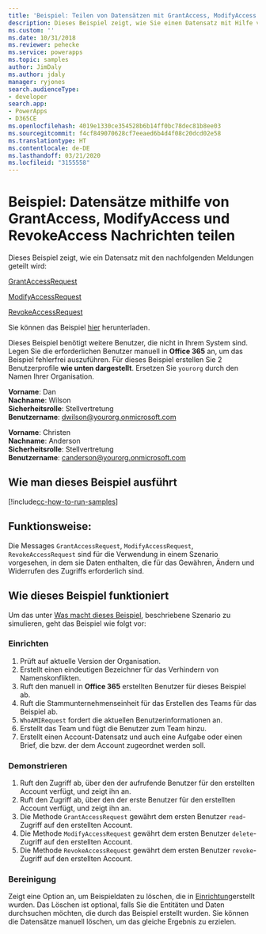 ```yaml
---
title: 'Beispiel: Teilen von Datensätzen mit GrantAccess, ModifyAccess und RevokeAccess (Common Data Service) | Microsoft Docs'
description: Dieses Beispiel zeigt, wie Sie einen Datensatz mit Hilfe von Berechtigung freigeben, ändern und widerrufen können.
ms.custom: ''
ms.date: 10/31/2018
ms.reviewer: pehecke
ms.service: powerapps
ms.topic: samples
author: JimDaly
ms.author: jdaly
manager: ryjones
search.audienceType:
- developer
search.app:
- PowerApps
- D365CE
ms.openlocfilehash: 4019e1330ce354528b6b14ff0bc78dec81b8ee03
ms.sourcegitcommit: f4cf849070628cf7eeaed6b4d4f08c20dcd02e58
ms.translationtype: HT
ms.contentlocale: de-DE
ms.lasthandoff: 03/21/2020
ms.locfileid: "3155558"
---
```

# <a name="sample-share-records-using-grantaccess-modifyaccess-and-revokeaccess-messages"></a>Beispiel: Datensätze mithilfe von GrantAccess, ModifyAccess und RevokeAccess Nachrichten teilen

<!-- https://docs.microsoft.com/dynamics365/customer-engagement/developer/sample-share-records-using-grantaccess-modifyaccess-revokeaccess-messages 

Change sample to make sure it works with Common Data Service
-->

Dieses Beispiel zeigt, wie ein Datensatz mit den nachfolgenden Meldungen geteilt wird:

[GrantAccessRequest](https://docs.microsoft.com/dotnet/api/microsoft.crm.sdk.messages.grantaccessrequest?view=dynamics-general-ce-9)

[ModifyAccessRequest](https://docs.microsoft.com/dotnet/api/microsoft.crm.sdk.messages.modifyaccessrequest?view=dynamics-general-ce-9)

[RevokeAccessRequest](https://docs.microsoft.com/dotnet/api/microsoft.crm.sdk.messages.revokeaccessrequest?view=dynamics-general-ce-9)

Sie können das Beispiel [hier](https://github.com/Microsoft/PowerApps-Samples/tree/master/cds/orgsvc/C%23/GrantModifyRevokeAccess) herunterladen.

Dieses Beispiel benötigt weitere Benutzer, die nicht in Ihrem System sind. Legen Sie die erforderlichen Benutzer manuell in **Office 365** an, um das Beispiel fehlerfrei auszuführen. Für dieses Beispiel erstellen Sie 2 Benutzerprofile **wie unten dargestellt**. Ersetzen Sie `yourorg` durch den Namen Ihrer Organisation.

**Vorname**: Dan<br/>
**Nachname**: Wilson<br/>
**Sicherheitsrolle**: Stellvertretung<br/>
**Benutzername**: dwilson@yourorg.onmicrosoft.com<br/>

**Vorname**: Christen<br/>
**Nachname**: Anderson<br/>
**Sicherheitsrolle**: Stellvertretung<br/>
**Benutzername**: canderson@yourorg.onmicrosoft.com<br/>

## <a name="how-to-run-this-sample"></a>Wie man dieses Beispiel ausführt

[!include[cc-how-to-run-samples](../../includes/cc-how-to-run-samples.md)]

## <a name="what-this-sample-does"></a>Funktionsweise:

Die Messages `GrantAccessRequest`, `ModifyAccessRequest`, `RevokeAccessRequest` sind für die Verwendung in einem Szenario vorgesehen, in dem sie Daten enthalten, die für das Gewähren, Ändern und Widerrufen des Zugriffs erforderlich sind.

## <a name="how-this-sample-works"></a>Wie dieses Beispiel funktioniert

Um das unter [Was macht dieses Beispiel](#what-this-sample-does), beschriebene Szenario zu simulieren, geht das Beispiel wie folgt vor:

### <a name="setup"></a>Einrichten

1. Prüft auf aktuelle Version der Organisation.
2. Erstellt einen eindeutigen Bezeichner für das Verhindern von Namenskonflikten.
3. Ruft den manuell in **Office 365** erstellten Benutzer für dieses Beispiel ab.
4. Ruft die Stammunternehmenseinheit für das Erstellen des Teams für das Beispiel ab.
5. `WhoAMIRequest` fordert die aktuellen Benutzerinformationen an.
6. Erstellt das Team und fügt die Benutzer zum Team hinzu. 
7. Erstellt einen Account-Datensatz und auch eine Aufgabe oder einen Brief, die bzw. der dem Account zugeordnet werden soll.

### <a name="demonstrate"></a>Demonstrieren

1. Ruft den Zugriff ab, über den der aufrufende Benutzer für den erstellten Account verfügt, und zeigt ihn an.
2. Ruft den Zugriff ab, über den der erste Benutzer für den erstellten Account verfügt, und zeigt ihn an. 
3. Die Methode `GrantAccessRequest` gewährt dem ersten Benutzer `read`-Zugriff auf den erstellten Account.
4. Die Methode `ModifyAccessRequest` gewährt dem ersten Benutzer `delete`-Zugriff auf den erstellten Account.
5. Die Methode `RevokeAccessRequest` gewährt dem ersten Benutzer `revoke`-Zugriff auf den erstellten Account.

### <a name="clean-up"></a>Bereinigung

Zeigt eine Option an, um Beispieldaten zu löschen, die in [Einrichtung](#setup)erstellt wurden. Das Löschen ist optional, falls Sie die Entitäten und Daten durchsuchen möchten, die durch das Beispiel erstellt wurden. Sie können die Datensätze manuell löschen, um das gleiche Ergebnis zu erzielen.
